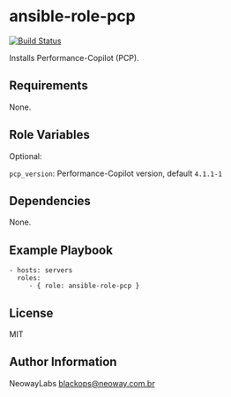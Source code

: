 ansible-role-pcp
=========

[![Build Status](https://travis-ci.org/NeowayLabs/ansible-role-pcp.svg?branch=master)](https://travis-ci.org/NeowayLabs/ansible-role-pcp)

Installs Performance-Copilot (PCP).

Requirements
------------

None.

Role Variables
--------------

Optional:

`pcp_version`: Performance-Copilot version, default `4.1.1-1`

Dependencies
------------

None.

Example Playbook
----------------

    - hosts: servers
      roles:
         - { role: ansible-role-pcp }

License
-------

MIT

Author Information
------------------

NeowayLabs <blackops@neoway.com.br>
